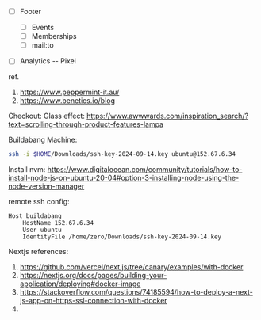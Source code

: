 - [ ] Footer
	- [ ] Events
	- [ ] Memberships
	- [ ] mail:to
- [ ] Analytics -- Pixel 



ref. 
1. https://www.peppermint-it.au/
2. https://www.benetics.io/blog

Checkout: 
Glass effect: https://www.awwwards.com/inspiration_search/?text=scrolling-through-product-features-lampa


Buildabang Machine:
```bash
ssh -i $HOME/Downloads/ssh-key-2024-09-14.key ubuntu@152.67.6.34
```

Install nvm:
https://www.digitalocean.com/community/tutorials/how-to-install-node-js-on-ubuntu-20-04#option-3-installing-node-using-the-node-version-manager

remote ssh config: 
```
Host buildabang
	HostName 152.67.6.34
	User ubuntu
	IdentityFile /home/zero/Downloads/ssh-key-2024-09-14.key
```

Nextjs references: 
1. https://github.com/vercel/next.js/tree/canary/examples/with-docker
2. https://nextjs.org/docs/pages/building-your-application/deploying#docker-image
3. https://stackoverflow.com/questions/74185594/how-to-deploy-a-next-js-app-on-https-ssl-connection-with-docker
4. 